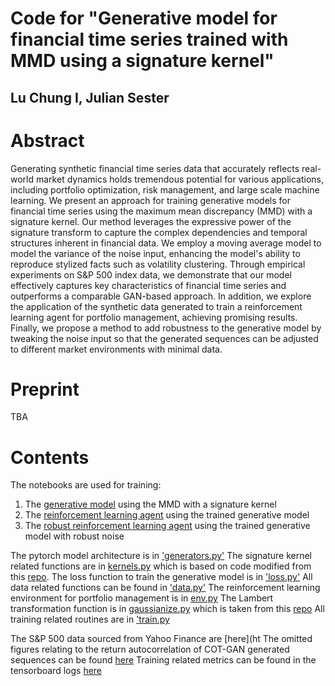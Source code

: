 # Code for "Generative model for financial time series trained with MMD using a signature kernel"

## Lu Chung I, Julian Sester

# Abstract

Generating synthetic financial time series data that accurately reflects real-world market dynamics holds tremendous potential for various applications, including portfolio optimization, risk management, and large scale machine learning. We present an approach for training generative models for financial time series using the maximum mean discrepancy (MMD) with a signature kernel. Our method leverages the expressive power of the signature transform to capture the complex dependencies and temporal structures inherent in financial data. We employ a moving average model to model the variance of the noise input, enhancing the model's ability to reproduce stylized facts such as volatility clustering. Through empirical experiments on S&P 500 index data, we demonstrate that our model effectively captures key characteristics of financial time series and outperforms a comparable GAN-based approach. In addition, we explore the application of the synthetic data generated to train a reinforcement learning agent for portfolio management, achieving promising results. Finally, we propose a method to add robustness to the generative model by tweaking the noise input so that the generated sequences can be adjusted to different market environments with minimal data.

# Preprint

TBA

# Contents

The notebooks are used for training:
1. The [generative model](https://github.com/luchungi/Generative-Model-Signature-MMD/train_model.ipynb) using the MMD with a signature kernel
2. The [reinforcement learning agent](https://github.com/luchungi/Generative-Model-Signature-MMD/trading.ipynb) using the trained generative model
3. The [robust reinforcement learning agent](https://github.com/luchungi/Generative-Model-Signature-MMD/trading.ipynb) using the trained generative model with robust noise

The pytorch model architecture is in ['generators.py'](https://github.com/luchungi/Generative-Model-Signature-MMD/model/generators.py)
The signature kernel related functions are in [kernels.py](https://github.com/luchungi/Generative-Model-Signature-MMD/sigkernel/kernels.py) which is based on code modified from this [repo](https://github.com/tgcsaba/KSig).
The loss function to train the generative model is in ['loss.py'](https://github.com/luchungi/Generative-Model-Signature-MMD/sigkernel/loss.py)
All data related functions can be found in ['data.py'](https://github.com/luchungi/Generative-Model-Signature-MMD/utils/data.py)
The reinforcement learning environment for portfolio management is in [env.py](https://github.com/luchungi/Generative-Model-Signature-MMD/utils/env.py)
The Lambert transformation function is in [gaussianize.py](https://github.com/luchungi/Generative-Model-Signature-MMD/utils/gaussianize.py) which is taken from this [repo]((https://github.com/gregversteeg/gaussianize))
All training related routines are in ['train.py](https://github.com/luchungi/Generative-Model-Signature-MMD/train.py)

The S&P 500 data sourced from Yahoo Finance are [here](ht
The omitted figures relating to the return autocorrelation of COT-GAN generated sequences can be found [here](https://github.com/luchungi/Generative-Model-Signature-MMD/data/)
Training related metrics can be found in the tensorboard logs [here](https://github.com/luchungi/Generative-Model-Signature-MMD/runs/)